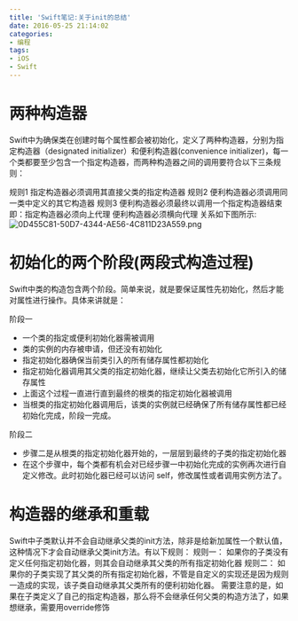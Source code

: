 ```yaml
---
title: 'Swift笔记:关于init的总结'
date: 2016-05-25 21:14:02
categories:
- 编程
tags:
- iOS
- Swift
---
```

# 两种构造器
Swift中为确保类在创建时每个属性都会被初始化，定义了两种构造器，分别为指定构造器（designated initializer）和便利构造器(convenience initializer)，每一个类都要至少包含一个指定构造器，而两种构造器之间的调用要符合以下三条规则：
<!-- more -->
规则1
指定构造器必须调用其直接父类的指定构造器
规则2
便利构造器必须调用同一类中定义的其它构造器
规则3
便利构造器必须最终以调用一个指定构造器结束
即：指定构造器必须向上代理
便利构造器必须横向代理
关系如下图所示:
![0D455C81-50D7-4344-AE56-4C811D23A559.png](http://upload-images.jianshu.io/upload_images/1642800-05228757be166d9c.png?imageMogr2/auto-orient/strip%7CimageView2/2/w/1240)
# 初始化的两个阶段(两段式构造过程)
Swift中类的构造包含两个阶段。简单来说，就是要保证属性先初始化，然后才能对属性进行操作。具体来讲就是：

阶段一
- 一个类的指定或便利初始化器需被调用
- 类的实例的内存被申请，但还没有初始化
- 指定初始化器确保当前类引入的所有储存属性都初始化
- 指定初始化器调用其父类的指定初始化器，继续让父类去初始化它所引入的储存属性
- 上面这个过程一直进行直到最终的根类的指定初始化器被调用
- 当根类的指定初始化器调用后，该类的实例就已经确保了所有储存属性都已经初始化完成，阶段一完成。

阶段二
- 步骤二是从根类的指定初始化器开始的，一层层到最终的子类的指定初始化器
- 在这个步骤中，每个类都有机会对已经步骤一中初始化完成的实例再次进行自定义修改。此时初始化器已经可以访问 self，修改属性或者调用实例方法了。

# 构造器的继承和重载
Swift中子类默认并不会自动继承父类的init方法，除非是给新加属性一个默认值，这种情况下才会自动继承父类init方法。有以下规则：
规则一：
如果你的子类没有定义任何指定初始化器，则其会自动继承其父类的所有指定初始化器
规则二：
如果你的子类实现了其父类的所有指定初始化器，不管是自定义的实现还是因为规则一造成的实现，该子类自动继承其父类所有的便利初始化器。
需要注意的是，如果在子类定义了自己的指定构造器，那么将不会继承任何父类的构造方法了，如果想继承，需要用override修饰